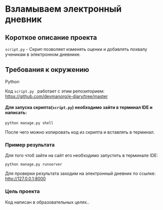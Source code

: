 # Взламываем электронный дневник

## Короткое описание проекта

```script.py``` - Скрип позволяет изменять оценки и добавлять похвалу ученикам в электронном дневнике.

## Требования к окружению
Python

Код ```script.py ``` работает с этим репозиторием:
https://github.com/devmanorg/e-diary/tree/master


#### Для запуска скрипта(```script.py```) необходимо зайти в терминал IDE и написать:
```
python manage.py shell
```
После чего можно копировать код из скрипта и вставлять в терминал.


### Пример результата

Для того чтоб зайти на сайт его необходимо запустить в терминале IDE:
```
python manage.py runserver
```
Для проверки результата заходим на электронный дневник по ссылке: http://127.0.0.1:8000



### Цель проекта

Код написан в образовательных целях..
